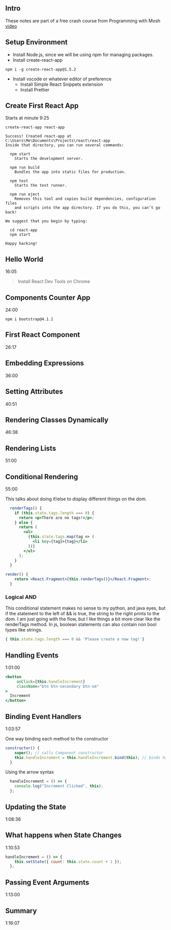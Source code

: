 ## Intro

These notes are part of a free crash course from Programming with Mosh [video](https://youtu.be/Ke90Tje7VS0)

## Setup Environment

- Install Node.js, since we will be using npm for managing packages.
- Install create-react-app

```
npm i -g create-react-app@1.5.2
```

- Install vscode or whatever editor of preference
  - Install Simple React Snippets extension
  - Install Prettier

## Create First React App

Starts at minute 9:25

```
create-react-app react-app
```

```
Success! Created react-app at C:\Users\Me\Documents\Projects\react\react-app  
Inside that directory, you can run several commands:                                   
                                                                                       
  npm start                                                                            
    Starts the development server.                                                     
                                                                                       
  npm run build                                                                        
    Bundles the app into static files for production.                                  
                                                                                       
  npm test                                                                             
    Starts the test runner.                                                            
                                                                                       
  npm run eject                                                                        
    Removes this tool and copies build dependencies, configuration files               
    and scripts into the app directory. If you do this, you can’t go back!             
                                                                                       
We suggest that you begin by typing:                                                   
                                                                                       
  cd react-app                                                                         
  npm start                                                                            
                                                                                       
Happy hacking!                                                                         
```

## Hello World

16:05

> Install React Dev Tools on Chrome



## Components Counter App

24:00

```
npm i bootstrap@4.1.1
```

## First React Component

26:17

## Embedding Expressions

36:00

## Setting Attributes

40:51

## Rendering Classes Dynamically

46:38

## Rendering Lists

51:00

## Conditional Rendering

55:00

This talks about doing if/else to display different things on the dom.

```jsx
  renderTags() {
    if (this.state.tags.length === 0) {
      return <p>There are no tags!</p>;
    } else {
      return (
        <ul>
          {this.state.tags.map(tag => (
            <li key={tag}>{tag}</li>
          ))}
        </ul>
      );
    }
  }
```

```jsx
render() {
    return <React.Fragment>{this.renderTags()}</React.Fragment>;
  }
```

### Logical AND

This conditional statement makes no sense to my python, and java eyes, but if the statement to the left of && is true, the string to the right prints to the dom. I am just going with the flow, but I like things a bit more clear like the renderTags method. In js, boolean statements can also contain non bool types like strings.

```jsx
{ this.state.tags.length === 0 && 'Please create a new tag!'}
```

## Handling Events

1:01:00

```jsx
<button
     onClick={this.handleIncrement}
     className="btn btn-secondary btn-sm"
>
  Increment
</button>
```

## Binding Event Handlers

1:03:57

One way binding each method to the constructor

```jsx
constructor() {
    super(); // calls Component constructor
    this.handleIncrement = this.handleIncrement.bind(this); // binds handle method to this
  }
```

Using the arrow syntax

```jsx
  handleIncrement = () => {
    console.log("Increment Clicked", this);
  };
```

## Updating the State

1:08:36

## What happens when State Changes

1:10:53

```jsx
handleIncrement = () => {
    this.setState({ count: this.state.count + 1 });
  };
```

## Passing Event Arguments

1:13:00

## Summary

1:16:07






